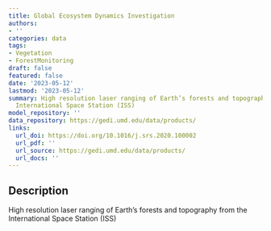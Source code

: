 ```yaml
---
title: Global Ecosystem Dynamics Investigation
authors:
- ''
categories: data
tags:
- Vegetation
- ForestMonitoring
draft: false
featured: false
date: '2023-05-12'
lastmod: '2023-05-12'
summary: High resolution laser ranging of Earth’s forests and topography from the
  International Space Station (ISS)
model_repository: ''
data_repository: https://gedi.umd.edu/data/products/
links:
  url_doi: https://doi.org/10.1016/j.srs.2020.100002
  url_pdf: ''
  url_source: https://gedi.umd.edu/data/products/
  url_docs: ''
---
```


## Description

High resolution laser ranging of Earth’s forests and topography from the International Space Station (ISS)

